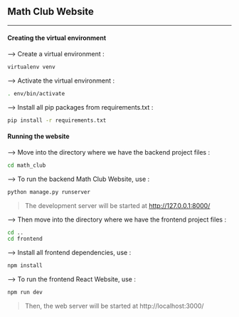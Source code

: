 ## Math Club Website

---

#### Creating the virtual environment

--> Create a virtual environment :

```bash
virtualenv venv
```

--> Activate the virtual environment :

```bash
. env/bin/activate
```

--> Install all pip packages from requirements.txt :

```bash
pip install -r requirements.txt
```

#### Running the website

--> Move into the directory where we have the backend project files :

```bash
cd math_club
```

--> To run the backend Math Club Website, use :

```bash
python manage.py runserver
```

> The development server will be started at http://127.0.0.1:8000/

--> Then move into the directory where we have the frontend project files :

```bash
cd ..
cd frontend
```

--> Install all frontend dependencies, use :

```bash
npm install

```

--> To run the frontend React Website, use :

```bash
npm run dev
```

> Then, the web server will be started at http://localhost:3000/

```

```
